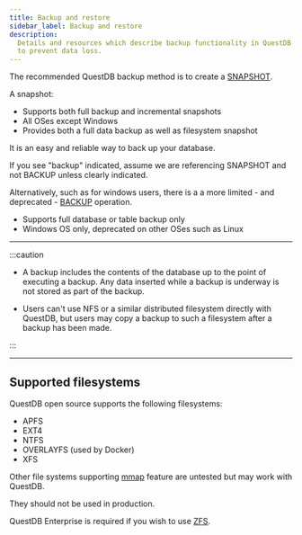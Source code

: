 ```yaml
---
title: Backup and restore
sidebar_label: Backup and restore
description:
  Details and resources which describe backup functionality in QuestDB as means
  to prevent data loss.
---
```


The recommended QuestDB backup method is to create a
[SNAPSHOT](/docs/reference/sql/snapshot/).

A snapshot:

- Supports both full backup and incremental snapshots
- All OSes except Windows
- Provides both a full data backup as well as filesystem snapshot

It is an easy and reliable way to back up your database.

If you see "backup" indicated, assume we are referencing SNAPSHOT and not BACKUP
unless clearly indicated.

Alternatively, such as for windows users, there is a a more limited - and
deprecated - [BACKUP](/docs/reference/sql/backup/) operation.

- Supports full database or table backup only
- Windows OS only, deprecated on other OSes such as Linux

---

:::caution

- A backup includes the contents of the database up to the point of executing a
  backup. Any data inserted while a backup is underway is not stored as part of
  the backup.

- Users can't use NFS or a similar distributed filesystem directly with QuestDB,
  but users may copy a backup to such a filesystem after a backup has been made.

:::

---

## Supported filesystems

QuestDB open source supports the following filesystems:

- APFS
- EXT4
- NTFS
- OVERLAYFS (used by Docker)
- XFS

Other file systems supporting
[mmap](https://man7.org/linux/man-pages/man2/mmap.2.html) feature are untested
but may work with QuestDB.

They should not be used in production.

QuestDB Enterprise is required if you wish to use [ZFS](https://en.wikipedia.org/wiki/ZFS).
